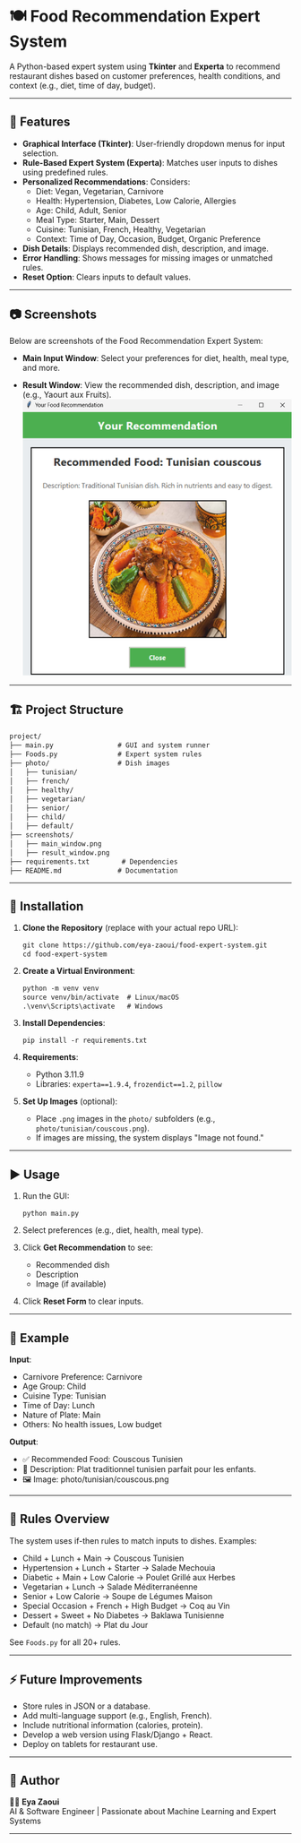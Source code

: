 # 🍽️ Food Recommendation Expert System

A Python-based expert system using **Tkinter** and **Experta** to recommend restaurant dishes based on customer preferences, health conditions, and context (e.g., diet, time of day, budget).

---

## 📌 Features

- **Graphical Interface (Tkinter)**: User-friendly dropdown menus for input selection.
- **Rule-Based Expert System (Experta)**: Matches user inputs to dishes using predefined rules.
- **Personalized Recommendations**: Considers:
  - Diet: Vegan, Vegetarian, Carnivore
  - Health: Hypertension, Diabetes, Low Calorie, Allergies
  - Age: Child, Adult, Senior
  - Meal Type: Starter, Main, Dessert
  - Cuisine: Tunisian, French, Healthy, Vegetarian
  - Context: Time of Day, Occasion, Budget, Organic Preference
- **Dish Details**: Displays recommended dish, description, and image.
- **Error Handling**: Shows messages for missing images or unmatched rules.
- **Reset Option**: Clears inputs to default values.

---
## 📷 Screenshots

Below are screenshots of the Food Recommendation Expert System:

- **Main Input Window**: Select your preferences for diet, health, meal type, and more.

- **Result Window**: View the recommended dish, description, and image (e.g., Yaourt aux Fruits).
  ![Result Window](screenshots/result_window.png)

---

## 🏗️ Project Structure

```
project/
├── main.py                # GUI and system runner
├── Foods.py               # Expert system rules
├── photo/                 # Dish images
│   ├── tunisian/
│   ├── french/
│   ├── healthy/
│   ├── vegetarian/
│   ├── senior/
│   ├── child/
│   ├── default/
├── screenshots/
│   ├── main_window.png
│   ├── result_window.png
├── requirements.txt        # Dependencies
├── README.md              # Documentation
```

---

## 🚀 Installation

1. **Clone the Repository** (replace with your actual repo URL):

   ```
   git clone https://github.com/eya-zaoui/food-expert-system.git
   cd food-expert-system
   ```

2. **Create a Virtual Environment**:

   ```
   python -m venv venv
   source venv/bin/activate  # Linux/macOS
   .\venv\Scripts\activate   # Windows
   ```

3. **Install Dependencies**:

   ```
   pip install -r requirements.txt
   ```

4. **Requirements**:

   - Python 3.11.9
   - Libraries: `experta==1.9.4`, `frozendict==1.2`, `pillow`

5. **Set Up Images** (optional):

   - Place `.png` images in the `photo/` subfolders (e.g., `photo/tunisian/couscous.png`).
   - If images are missing, the system displays "Image not found."

---

## ▶️ Usage

1. Run the GUI:

   ```
   python main.py
   ```

2. Select preferences (e.g., diet, health, meal type).

3. Click **Get Recommendation** to see:

   - Recommended dish
   - Description
   - Image (if available)

4. Click **Reset Form** to clear inputs.

---

## 📖 Example

**Input**:

- Carnivore Preference: Carnivore
- Age Group: Child
- Cuisine Type: Tunisian
- Time of Day: Lunch
- Nature of Plate: Main
- Others: No health issues, Low budget

**Output**:

- ✅ Recommended Food: Couscous Tunisien
- 📝 Description: Plat traditionnel tunisien parfait pour les enfants.
- 🖼️ Image: photo/tunisian/couscous.png

---

## 🧠 Rules Overview

The system uses if-then rules to match inputs to dishes. Examples:

- Child + Lunch + Main → Couscous Tunisien
- Hypertension + Lunch + Starter → Salade Mechouia
- Diabetic + Main + Low Calorie → Poulet Grillé aux Herbes
- Vegetarian + Lunch → Salade Méditerranéenne
- Senior + Low Calorie → Soupe de Légumes Maison
- Special Occasion + French + High Budget → Coq au Vin
- Dessert + Sweet + No Diabetes → Baklawa Tunisienne
- Default (no match) → Plat du Jour

See `Foods.py` for all 20+ rules.

---

## ⚡ Future Improvements

- Store rules in JSON or a database.
- Add multi-language support (e.g., English, French).
- Include nutritional information (calories, protein).
- Develop a web version using Flask/Django + React.
- Deploy on tablets for restaurant use.

---

## 📌 Author

👩‍💻 **Eya Zaoui**\
AI & Software Engineer | Passionate about Machine Learning and Expert Systems

---
